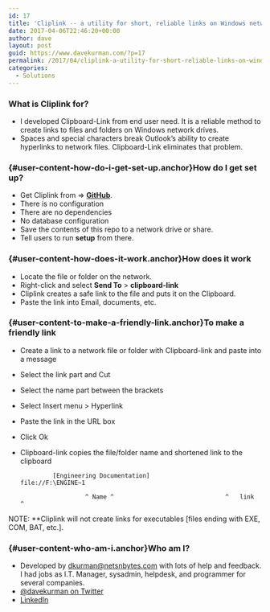 ```yaml
---
id: 17
title: 'Cliplink -- a utility for short, reliable links on Windows networks'
date: 2017-04-06T22:46:20+00:00
author: dave
layout: post
guid: https://www.davekurman.com/?p=17
permalink: /2017/04/cliplink-a-utility-for-short-reliable-links-on-windows-networks/
categories:
  - Solutions
---
```

### What is Cliplink for?

  * I developed Clipboard-Link from end user need. It is a reliable method to create links to files and folders on Windows network drives.
  * Spaces and special characters break Outlook&#8217;s ability to create hyperlinks to network files. Clipboard-Link eliminates that problem.

### [](https://github.com/p7th0n/clipboardlink#how-do-i-get-set-up){#user-content-how-do-i-get-set-up.anchor}How do I get set up?

  * Get Cliplink from => **[GitHub](https://github.com/p7th0n/clipboardlink)**.
  * There is no configuration
  * There are no dependencies
  * No database configuration
  * Save the contents of this repo to a network drive or share.
  * Tell users to run **setup** from there.

### [](https://github.com/p7th0n/clipboardlink#how-does-it-work){#user-content-how-does-it-work.anchor}How does it work

  * Locate the file or folder on the network.
  * Right-click and select **Send To** > **clipboard-link**
  * Cliplink creates a safe link to the file and puts it on the Clipboard.
  * Paste the link into Email, documents, etc.

### [](https://github.com/p7th0n/clipboardlink#to-make-a-friendly-link){#user-content-to-make-a-friendly-link.anchor}To make a friendly link

  * Create a link to a network file or folder with Clipboard-link and paste into a message
  * Select the link part and Cut
  * Select the name part between the brackets
  * Select Insert menu > Hyperlink
  * Paste the link in the URL box
  * Click Ok
  * Clipboard-link copies the file/folder name and shortened link to the clipboard

                 [Engineering Documentation]                  file://F:\ENGINE~1 
    
                          ^ Name ^                               ^   link  ^
    

NOTE: **Cliplink will not create links for executables [files ending with EXE, COM, BAT, etc.].

### [](https://github.com/p7th0n/clipboardlink#who-am-i){#user-content-who-am-i.anchor}Who am I?

  * Developed by <dkurman@netsnbytes.com> with lots of help and feedback. I had jobs as I.T. Manager, sysadmin, helpdesk, and programmer for several companies.
  * [@davekurman on Twitter](https://twitter.com/davekurman)
  * [LinkedIn](https://www.linkedin.com/in/davekurman?trk=profile-badge-cta)